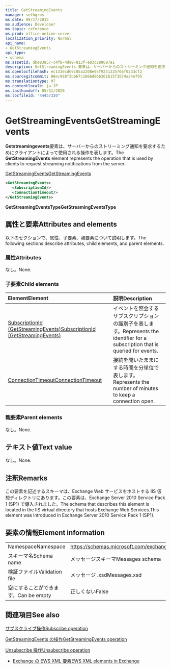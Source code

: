 ```yaml
---
title: GetStreamingEvents
manager: sethgros
ms.date: 09/17/2015
ms.audience: Developer
ms.topic: reference
ms.prod: office-online-server
localization_priority: Normal
api_name:
- GetStreamingEvents
api_type:
- schema
ms.assetid: dbe83857-c4f8-4d98-813f-e03c289697a1
description: GetStreamingEvents 要素は、サーバーからのストリーミング通知を要求するためにクライアントによって使用される操作を表します。
ms.openlocfilehash: ec133ecd69c05a2208e95f925133570af0233cf2
ms.sourcegitcommit: 88ec988f2bb67c1866d06b361615f3674a24e795
ms.translationtype: MT
ms.contentlocale: ja-JP
ms.lasthandoff: 05/31/2020
ms.locfileid: "44457320"
---
```

# <a name="getstreamingevents"></a><span data-ttu-id="7bc2a-103">GetStreamingEvents</span><span class="sxs-lookup"><span data-stu-id="7bc2a-103">GetStreamingEvents</span></span>

<span data-ttu-id="7bc2a-104">**Getstreamingevents**要素は、サーバーからのストリーミング通知を要求するためにクライアントによって使用される操作を表します。</span><span class="sxs-lookup"><span data-stu-id="7bc2a-104">The **GetStreamingEvents** element represents the operation that is used by clients to request streaming notifications from the server.</span></span> 
  
[<span data-ttu-id="7bc2a-105">GetStreamingEvents</span><span class="sxs-lookup"><span data-stu-id="7bc2a-105">GetStreamingEvents</span></span>](getstreamingevents.md)
  
```XML
<GetStreamingEvents>
   <SubscriptionId/>
   <ConnectionTimeout/>
</GetStreamingEvents>
```

 <span data-ttu-id="7bc2a-106">**GetStreamingEventsType**</span><span class="sxs-lookup"><span data-stu-id="7bc2a-106">**GetStreamingEventsType**</span></span>
## <a name="attributes-and-elements"></a><span data-ttu-id="7bc2a-107">属性と要素</span><span class="sxs-lookup"><span data-stu-id="7bc2a-107">Attributes and elements</span></span>

<span data-ttu-id="7bc2a-108">以下のセクションで、属性、子要素、親要素について説明します。</span><span class="sxs-lookup"><span data-stu-id="7bc2a-108">The following sections describe attributes, child elements, and parent elements.</span></span>
  
### <a name="attributes"></a><span data-ttu-id="7bc2a-109">属性</span><span class="sxs-lookup"><span data-stu-id="7bc2a-109">Attributes</span></span>

<span data-ttu-id="7bc2a-110">なし。</span><span class="sxs-lookup"><span data-stu-id="7bc2a-110">None.</span></span>
  
### <a name="child-elements"></a><span data-ttu-id="7bc2a-111">子要素</span><span class="sxs-lookup"><span data-stu-id="7bc2a-111">Child elements</span></span>

|<span data-ttu-id="7bc2a-112">**Element**</span><span class="sxs-lookup"><span data-stu-id="7bc2a-112">**Element**</span></span>|<span data-ttu-id="7bc2a-113">**説明**</span><span class="sxs-lookup"><span data-stu-id="7bc2a-113">**Description**</span></span>|
|:-----|:-----|
|[<span data-ttu-id="7bc2a-114">SubscriptionId (GetStreamingEvents)</span><span class="sxs-lookup"><span data-stu-id="7bc2a-114">SubscriptionId (GetStreamingEvents)</span></span>](subscriptionid-getstreamingevents.md) <br/> |<span data-ttu-id="7bc2a-115">イベントを照会するサブスクリプションの識別子を表します。</span><span class="sxs-lookup"><span data-stu-id="7bc2a-115">Represents the identifier for a subscription that is queried for events.</span></span>  <br/> |
|[<span data-ttu-id="7bc2a-116">ConnectionTimeout</span><span class="sxs-lookup"><span data-stu-id="7bc2a-116">ConnectionTimeout</span></span>](connectiontimeout.md) <br/> |<span data-ttu-id="7bc2a-117">接続を開いたままにする時間を分単位で表します。</span><span class="sxs-lookup"><span data-stu-id="7bc2a-117">Represents the number of minutes to keep a connection open.</span></span>  <br/> |
   
### <a name="parent-elements"></a><span data-ttu-id="7bc2a-118">親要素</span><span class="sxs-lookup"><span data-stu-id="7bc2a-118">Parent elements</span></span>

<span data-ttu-id="7bc2a-119">なし。</span><span class="sxs-lookup"><span data-stu-id="7bc2a-119">None.</span></span>
  
## <a name="text-value"></a><span data-ttu-id="7bc2a-120">テキスト値</span><span class="sxs-lookup"><span data-stu-id="7bc2a-120">Text value</span></span>

<span data-ttu-id="7bc2a-121">なし。</span><span class="sxs-lookup"><span data-stu-id="7bc2a-121">None.</span></span>
  
## <a name="remarks"></a><span data-ttu-id="7bc2a-122">注釈</span><span class="sxs-lookup"><span data-stu-id="7bc2a-122">Remarks</span></span>

<span data-ttu-id="7bc2a-123">この要素を記述するスキーマは、Exchange Web サービスをホストする IIS 仮想ディレクトリにあります。この要素は、Exchange Server 2010 Service Pack 1 (SP1) で導入されました。</span><span class="sxs-lookup"><span data-stu-id="7bc2a-123">The schema that describes this element is located in the IIS virtual directory that hosts Exchange Web Services.This element was introduced in Exchange Server 2010 Service Pack 1 (SP1).</span></span>
  
## <a name="element-information"></a><span data-ttu-id="7bc2a-124">要素の情報</span><span class="sxs-lookup"><span data-stu-id="7bc2a-124">Element information</span></span>

|||
|:-----|:-----|
|<span data-ttu-id="7bc2a-125">Namespace</span><span class="sxs-lookup"><span data-stu-id="7bc2a-125">Namespace</span></span>  <br/> |https://schemas.microsoft.com/exchange/services/2006/messages  <br/> |
|<span data-ttu-id="7bc2a-126">スキーマ名</span><span class="sxs-lookup"><span data-stu-id="7bc2a-126">Schema name</span></span>  <br/> |<span data-ttu-id="7bc2a-127">メッセージスキーマ</span><span class="sxs-lookup"><span data-stu-id="7bc2a-127">Messages schema</span></span>  <br/> |
|<span data-ttu-id="7bc2a-128">検証ファイル</span><span class="sxs-lookup"><span data-stu-id="7bc2a-128">Validation file</span></span>  <br/> |<span data-ttu-id="7bc2a-129">メッセージ .xsd</span><span class="sxs-lookup"><span data-stu-id="7bc2a-129">Messages.xsd</span></span>  <br/> |
|<span data-ttu-id="7bc2a-130">空にすることができます。</span><span class="sxs-lookup"><span data-stu-id="7bc2a-130">Can be empty</span></span>  <br/> |<span data-ttu-id="7bc2a-131">正しくない</span><span class="sxs-lookup"><span data-stu-id="7bc2a-131">False</span></span>  <br/> |
   
## <a name="see-also"></a><span data-ttu-id="7bc2a-132">関連項目</span><span class="sxs-lookup"><span data-stu-id="7bc2a-132">See also</span></span>



[<span data-ttu-id="7bc2a-133">サブスクライブ操作</span><span class="sxs-lookup"><span data-stu-id="7bc2a-133">Subscribe operation</span></span>](subscribe-operation.md)
  
[<span data-ttu-id="7bc2a-134">GetStreamingEvents の操作</span><span class="sxs-lookup"><span data-stu-id="7bc2a-134">GetStreamingEvents operation</span></span>](getstreamingevents-operation.md)
  
[<span data-ttu-id="7bc2a-135">Unsubscribe 操作</span><span class="sxs-lookup"><span data-stu-id="7bc2a-135">Unsubscribe operation</span></span>](unsubscribe-operation.md)


- [<span data-ttu-id="7bc2a-136">Exchange の EWS XML 要素</span><span class="sxs-lookup"><span data-stu-id="7bc2a-136">EWS XML elements in Exchange</span></span>](ews-xml-elements-in-exchange.md)


